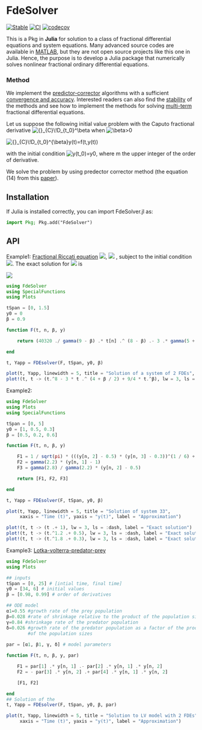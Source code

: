 # FdeSolver

[![Stable](https://img.shields.io/badge/docs-stable-blue.svg)](https://juliaturkudatascience.github.io/FdeSolver.jl/)
[![CI](https://github.com/JuliaTurkuDataScience/FdeSolver.jl/actions/workflows/CI.yml/badge.svg?branch=main)](https://github.com/JuliaTurkuDataScience/FdeSolver.jl/actions/workflows/CI.yml)
[![codecov](https://codecov.io/gh/JuliaTurkuDataScience/FdeSolver.jl/branch/main/graph/badge.svg?token=SJ5F6RQ31P)](https://codecov.io/gh/JuliaTurkuDataScience/FdeSolver.jl)

This is a Pkg in **Julia** for solution to a class of fractional differential equations and system equations.
Many advanced source codes are available in [MATLAB](https://www.dm.uniba.it/members/garrappa/software), but they are not open source projects like this one in Julia. Hence, the purpose is to develop a Julia package that numerically solves nonlinear fractional ordinary differential equations.

### Method

We implement the [predictor-corrector](https://link.springer.com/article/10.1023/A:1016592219341) algorithms with a sufficient [convergence and accuracy](https://link.springer.com/article/10.1023/B:NUMA.0000027736.85078.be). Interested readers can also find the [stability](https://www.tandfonline.com/doi/full/10.1080/00207160802624331) of the methods and see how to implement the methods for solving [multi-term](https://link.springer.com/article/10.1007/s00607-003-0033-3) fractional differential equations.

Let us suppose the following initial value problem with the Caputo fractional derivative <img src="https://latex.codecogs.com/svg.image?{}_{C}\!D_{t_0}^\beta" title="{}_{C}\!D_{t_0}^\beta" /> when <img src="https://latex.codecogs.com/svg.image?\beta>0" title="\beta>0" />

<img src="https://latex.codecogs.com/svg.image?{}_{C}\!D_{t_0}^{\beta}y(t)=f(t,y(t))" title="{}_{C}\!D_{t_0}^{\beta}y(t)=f(t,y(t))" />

with the initial condition <img src="https://latex.codecogs.com/svg.image?y(t_0)=y_0,y^{(1)}(t_0)=y^{(1)}_0,...,y^{(m-1)}(t_0)=y^{(m-1)}_0" title="y(t_0)=y0" />, where m the upper integer of the order of derivative.

We solve the problem by using predector corrector method (the equation (14) from this [paper](https://www.mdpi.com/2227-7390/6/2/16#)).


## Installation
If Julia is installed correctly, you can import FdeSolver.jl as:

```julia
import Pkg; Pkg.add("FdeSolver")
```

## API

Example1:
[Fractional Riccati equation](https://www.sciencedirect.com/science/article/pii/S0898122111003245#s000055)
<img src="https://latex.codecogs.com/gif.latex?{}_{C}\!D_{t_0}^{\beta}y(t)=1+2y(t)-[y(t)]^2" />, <img src="https://latex.codecogs.com/gif.latex?0<\beta\leq1" /> ,
subject to the initial condition <img src="https://latex.codecogs.com/gif.latex?y(0)=0" />.
The exact solution for <img src="https://latex.codecogs.com/gif.latex?\beta=1" /> is

<img src="https://latex.codecogs.com/gif.latex?y(t)=1+\sqrt{2}tanh\left(\sqrt{2}t+\frac{1}{2}ln\Bigg(\frac{\sqrt{2}-1}{\sqrt{2}+1}\Bigg)\right)." />

```julia
using FdeSolver
using SpecialFunctions
using Plots

tSpan = [0, 1.5]
y0 = 0
β = 0.9

function F(t, n, β, y)

    return (40320 ./ gamma(9 - β) .* t[n] .^ (8 - β) .- 3 .* gamma(5 + β / 2) ./ gamma(5 - β / 2) .* t[n] .^ (4 - β / 2) .+ 9/4 * gamma(β + 1) .+ (3/2 .* t[n] .^ (β / 2) .- t[n] .^ 4) .^ 3 .- y[n] .^ (3/2))

end

t, Yapp = FDEsolver(F, tSpan, y0, β)

plot(t, Yapp, linewidth = 5, title = "Solution of a system of 2 FDEs", xaxis = "Time (t)", yaxis = "y(t)", label = "Approximation 1")
plot!(t, t -> (t.^8 - 3 * t .^ (4 + β / 2) + 9/4 * t.^β), lw = 3, ls = :dash, label = "Exact solution 1")
```


Example2: 
```julia
using FdeSolver
using Plots
using SpecialFunctions

tSpan = [0, 5]
y0 = [1, 0.5, 0.3]
β = [0.5, 0.2, 0.6]

function F(t, n, β, y)

    F1 = 1 / sqrt(pi) * (((y[n, 2] - 0.5) * (y[n, 3] - 0.3))^(1 / 6) + t[n]^(1 / 2))
    F2 = gamma(2.2) * (y[n, 1] - 1)
    F3 = gamma(2.8) / gamma(2.2) * (y[n, 2] - 0.5)

    return [F1, F2, F3]

end

t, Yapp = FDEsolver(F, tSpan, y0, β)

plot(t, Yapp, linewidth = 5, title = "Solution of system 33",
     xaxis = "Time (t)", yaxis = "y(t)", label = "Approximation")

plot!(t, t -> (t .+ 1), lw = 3, ls = :dash, label = "Exact solution")
plot!(t, t -> (t.^1.2 .+ 0.5), lw = 3, ls = :dash, label = "Exact solution")
plot!(t, t -> (t.^1.8 .+ 0.3), lw = 3, ls = :dash, label = "Exact solution")
```


Example3:
[Lotka-volterra-predator-prey](https://mc-stan.org/users/documentation/case-studies/lotka-volterra-predator-prey.html)
```julia
using FdeSolver
using Plots

## inputs
tSpan = [0, 25] # [intial time, final time]
y0 = [34, 6] # initial values
β = [0.98, 0.99] # order of derivatives

## ODE model
α1=0.55 #growth rate of the prey population
β=0.028 #rate of shrinkage relative to the product of the population sizes
γ=0.84 #shrinkage rate of the predator population
δ=0.026 #growth rate of the predator population as a factor of the product
        #of the population sizes
        
par = [α1, β1, γ, δ] # model parameters

function F(t, n, β, y, par)

    F1 = par[1] .* y[n, 1] .- par[2] .* y[n, 1] .* y[n, 2]
    F2 = - par[3] .* y[n, 2] .+ par[4] .* y[n, 1] .* y[n, 2]

    [F1, F2]

end
## Solution of the 
t, Yapp = FDEsolver(F, tSpan, y0, β, par)

plot(t, Yapp, linewidth = 5, title = "Solution to LV model with 2 FDEs",
     xaxis = "Time (t)", yaxis = "y(t)", label = "Approximation")

```

